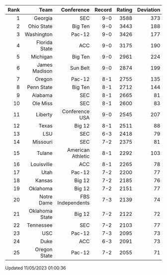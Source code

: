 | Rank  | Team                 | Conference           | Record   | Rating | Deviation |
| ---:  | ---:                 | ---:                 | ---:     | ---:   | ---:      |
| 1     | Georgia              | SEC                  | 9-0      | 3588   | 373       |
| 2     | Ohio State           | Big Ten              | 9-0      | 3443   | 188       |
| 3     | Washington           | Pac-12               | 9-0      | 3426   | 177       |
| 4     | Florida State        | ACC                  | 9-0      | 3175   | 190       |
| 5     | Michigan             | Big Ten              | 9-0      | 2961   | 224       |
| 6     | James Madison        | Sun Belt             | 9-0      | 2874   | 199       |
| 7     | Oregon               | Pac-12               | 8-1      | 2755   | 135       |
| 8     | Penn State           | Big Ten              | 8-1      | 2712   | 144       |
| 9     | Alabama              | SEC                  | 8-1      | 2665   | 81        |
| 10    | Ole Miss             | SEC                  | 8-1      | 2600   | 83        |
| 11    | Liberty              | Conference USA       | 9-0      | 2545   | 207       |
| 12    | Texas                | Big 12               | 8-1      | 2511   | 88        |
| 13    | LSU                  | SEC                  | 6-3      | 2418   | 79        |
| 14    | Missouri             | SEC                  | 7-2      | 2375   | 81        |
| 15    | Tulane               | American Athletic    | 8-1      | 2292   | 103       |
| 16    | Louisville           | ACC                  | 8-1      | 2265   | 78        |
| 17    | Utah                 | Pac-12               | 7-2      | 2200   | 77        |
| 18    | Kansas               | Big 12               | 7-2      | 2185   | 76        |
| 19    | Oklahoma             | Big 12               | 7-2      | 2151   | 77        |
| 20    | Notre Dame           | FBS Independents     | 7-3      | 2139   | 74        |
| 21    | Oklahoma State       | Big 12               | 7-2      | 2122   | 72        |
| 22    | Tennessee            | SEC                  | 7-2      | 2103   | 77        |
| 23    | USC                  | Pac-12               | 7-3      | 2095   | 73        |
| 24    | Duke                 | ACC                  | 6-3      | 2091   | 73        |
| 25    | Oregon State         | Pac-12               | 7-2      | 2055   | 71        |

Updated 11/05/2023 01:00:36
